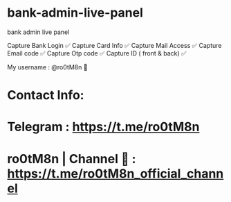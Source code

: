 # bank-admin-live-panel
bank admin live panel



Capture  Bank Login ✅
Capture Card Info  ✅
Capture Mail Access ✅
Capture Email code ✅
Capture Otp code ✅
Capture ID ( front & back) ✅


My username : @ro0tM8n 📌


Contact Info:
==================================
Telegram : https://t.me/ro0tM8n
================================== 
ro0tM8n | Channel 🔰 :  https://t.me/ro0tM8n_official_channel
==================================
